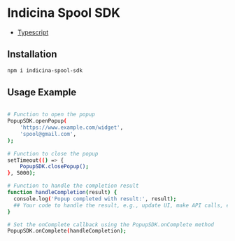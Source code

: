 # Indicina Spool SDK

- [Typescript](https://www.typescriptlang.org/)

## Installation

``````bash
npm i indicina-spool-sdk
``````

## Usage Example

``````bash

# Function to open the popup
PopupSDK.openPopup(
    'https://www.example.com/widget',
    'spool@gmail.com',
);
  
# Function to close the popup
setTimeout(() => {
    PopupSDK.closePopup();
}, 5000);

# Function to handle the completion result
function handleCompletion(result) {
  console.log('Popup completed with result:', result);
  ## Your code to handle the result, e.g., update UI, make API calls, etc.
}

# Set the onComplete callback using the PopupSDK.onComplete method
PopupSDK.onComplete(handleCompletion);
``````
